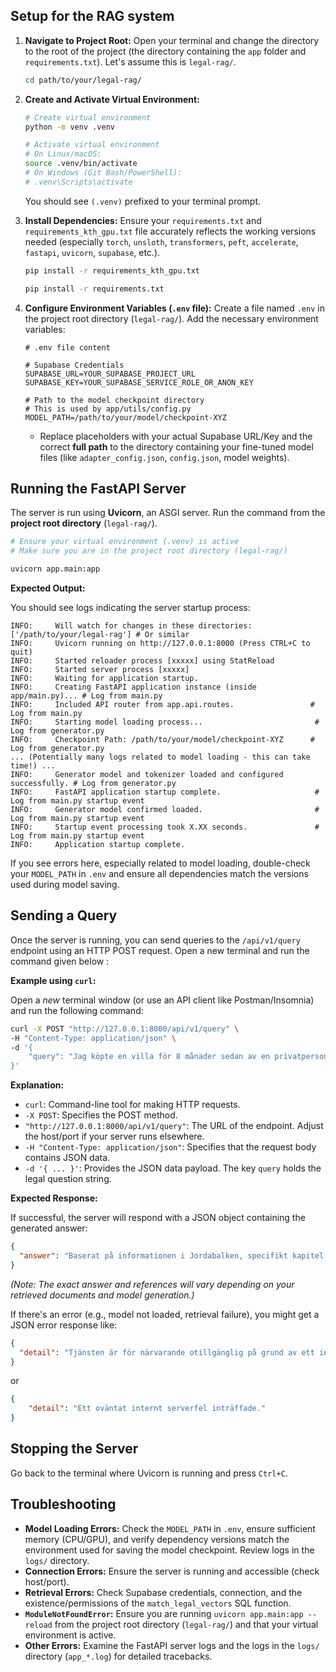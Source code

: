 ## Setup for the RAG system

1.  **Navigate to Project Root:**
    Open your terminal and change the directory to the root of the project (the directory containing the `app` folder and `requirements.txt`). Let's assume this is `legal-rag/`.
    ```bash
    cd path/to/your/legal-rag/
    ```

2.  **Create and Activate Virtual Environment:**
    ```bash
    # Create virtual environment
    python -m venv .venv

    # Activate virtual environment
    # On Linux/macOS:
    source .venv/bin/activate
    # On Windows (Git Bash/PowerShell):
    # .venv\Scripts\activate
    ```
    You should see `(.venv)` prefixed to your terminal prompt.

3.  **Install Dependencies:**
    Ensure your `requirements.txt` and `requirements_kth_gpu.txt` file accurately reflects the working versions needed (especially `torch`, `unsloth`, `transformers`, `peft`, `accelerate`, `fastapi`, `uvicorn`, `supabase`, etc.).
    ```bash
    pip install -r requirements_kth_gpu.txt

    pip install -r requirements.txt
    ```

4.  **Configure Environment Variables (`.env` file):**
    Create a file named `.env` in the project root directory (`legal-rag/`). Add the necessary environment variables:
    ```dotenv
    # .env file content

    # Supabase Credentials
    SUPABASE_URL=YOUR_SUPABASE_PROJECT_URL
    SUPABASE_KEY=YOUR_SUPABASE_SERVICE_ROLE_OR_ANON_KEY

    # Path to the model checkpoint directory
    # This is used by app/utils/config.py
    MODEL_PATH=/path/to/your/model/checkpoint-XYZ

    ```
    *   Replace placeholders with your actual Supabase URL/Key and the correct **full path** to the directory containing your fine-tuned model files (like `adapter_config.json`, `config.json`, model weights).

## Running the FastAPI Server

The server is run using **Uvicorn**, an ASGI server. Run the command from the **project root directory** (`legal-rag/`).

```bash
# Ensure your virtual environment (.venv) is active
# Make sure you are in the project root directory (legal-rag/)

uvicorn app.main:app
```
**Expected Output:**

You should see logs indicating the server startup process:

```
INFO:     Will watch for changes in these directories: ['/path/to/your/legal-rag'] # Or similar
INFO:     Uvicorn running on http://127.0.0.1:8000 (Press CTRL+C to quit)
INFO:     Started reloader process [xxxxx] using StatReload
INFO:     Started server process [xxxxx]
INFO:     Waiting for application startup.
INFO:     Creating FastAPI application instance (inside app/main.py)... # Log from main.py
INFO:     Included API router from app.api.routes.                 # Log from main.py
INFO:     Starting model loading process...                         # Log from generator.py
INFO:     Checkpoint Path: /path/to/your/model/checkpoint-XYZ      # Log from generator.py
... (Potentially many logs related to model loading - this can take time!) ...
INFO:     Generator model and tokenizer loaded and configured successfully. # Log from generator.py
INFO:     FastAPI application startup complete.                     # Log from main.py startup event
INFO:     Generator model confirmed loaded.                         # Log from main.py startup event
INFO:     Startup event processing took X.XX seconds.               # Log from main.py startup event
INFO:     Application startup complete.
```
If you see errors here, especially related to model loading, double-check your `MODEL_PATH` in `.env` and ensure all dependencies match the versions used during model saving.

## Sending a Query

Once the server is running, you can send queries to the `/api/v1/query` endpoint using an HTTP POST request. Open a new terminal and run the command given below : 

**Example using `curl`:**

Open a *new* terminal window (or use an API client like Postman/Insomnia) and run the following command:

```bash
curl -X POST "http://127.0.0.1:8000/api/v1/query" \
-H "Content-Type: application/json" \
-d '{
    "query": "Jag köpte en villa för 8 månader sedan av en privatperson. Nu har jag upptäckt omfattande mögel i källaren som varken säljaren informerade om eller som kunde upptäckas vid en noggrann besiktning innan köpet. Vilka rättigheter har jag enligt Jordabalken? Kan jag kräva prisavdrag, skadestånd, eller till och med häva köpet?"
}'
```

**Explanation:**

*   `curl`: Command-line tool for making HTTP requests.
*   `-X POST`: Specifies the POST method.
*   `"http://127.0.0.1:8000/api/v1/query"`: The URL of the endpoint. Adjust the host/port if your server runs elsewhere.
*   `-H "Content-Type: application/json"`: Specifies that the request body contains JSON data.
*   `-d '{ ... }'`: Provides the JSON data payload. The key `query` holds the legal question string.

**Expected Response:**

If successful, the server will respond with a JSON object containing the generated answer:

```json
{
  "answer": "Baserat på informationen i Jordabalken, specifikt kapitel 4 § 19 om fel i fastighet, har du som köpare vissa rättigheter om ett dolt fel upptäcks... [Rest of the generated answer based on retrieved context and LLM generation] ...\n\nReferenser:\n[1] Jordabalken - 4 kap. § 19 (Källa: https://lagen.nu/1970:994#K4P19S1)\n[2] Jordabalken - 4 kap. § 12 (Källa: https://lagen.nu/1970:994#K4P12S1)\n[3] Jordabalken - 4 kap. § 19a (Källa: https://lagen.nu/1970:994#K4P19aS1)"
}
```
*(Note: The exact answer and references will vary depending on your retrieved documents and model generation.)*

If there's an error (e.g., model not loaded, retrieval failure), you might get a JSON error response like:
```json
{
  "detail": "Tjänsten är för närvarande otillgänglig på grund av ett internt fel i behandlingen."
}
```
or
```json
{
    "detail": "Ett oväntat internt serverfel inträffade."
}
```

## Stopping the Server

Go back to the terminal where Uvicorn is running and press `Ctrl+C`.

## Troubleshooting

*   **Model Loading Errors:** Check the `MODEL_PATH` in `.env`, ensure sufficient memory (CPU/GPU), and verify dependency versions match the environment used for saving the model checkpoint. Review logs in the `logs/` directory.
*   **Connection Errors:** Ensure the server is running and accessible (check host/port).
*   **Retrieval Errors:** Check Supabase credentials, connection, and the existence/permissions of the `match_legal_vectors` SQL function.
*   **`ModuleNotFoundError`:** Ensure you are running `uvicorn app.main:app --reload` from the project root directory (`legal-rag/`) and that your virtual environment is active.
*   **Other Errors:** Examine the FastAPI server logs and the logs in the `logs/` directory (`app_*.log`) for detailed tracebacks.
